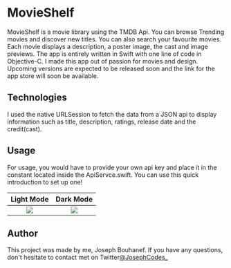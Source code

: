 # MovieShelf
MovieShelf is a movie library using the TMDB Api. You can browse Trending movies and discover new titles. You can also search your favourite movies. Each movie displays a description, a poster image, the cast and image previews. The app is entirely written in Swift with one line of code in Objective-C. I made this app out of passion for movies and design. Upcoming versions are expected to be released soon and the link for the app store will soon be available.

## Technologies
I used the native URLSession to fetch the data from a JSON api to display information such as title, description, ratings, release date and the credit(cast).

## Usage
For usage, you would have to provide your own api key and place it in the constant located inside the ApiServce.swift. You can use this quick introduction to set up one!

Light Mode            |  Dark Mode
:-------------------------:|:-------------------------:
![](https://github.com/joevegacoding/MovieShelf/blob/master/Images/LightModeVersion.gif) |  ![](https://github.com/joevegacoding/MovieShelf/blob/master/Images/DarkModeVersion.gif)



## Author
This project was made by me, Joseph Bouhanef. If you have any questions, don't hesitate to contact met on Twitter[@JosephCodes_](https://twitter.com/JosephCodes_)
